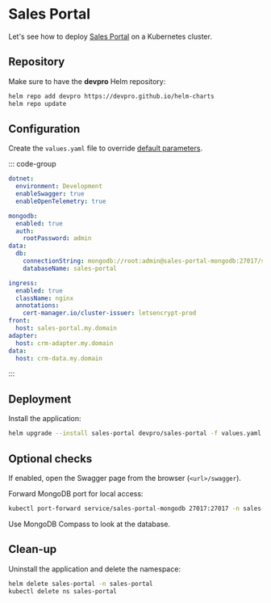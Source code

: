 # Sales Portal

Let's see how to deploy [Sales Portal](https://github.com/devpro/sales-portal) on a Kubernetes cluster.

## Repository

Make sure to have the **devpro** Helm repository:

```bash
helm repo add devpro https://devpro.github.io/helm-charts
helm repo update
```

## Configuration

Create the `values.yaml` file to override [default parameters](https://github.com/devpro/helm-charts/blob/main/charts/sales-portal/values.yaml).

::: code-group

```yaml [Application settings]
dotnet:
  environment: Development
  enableSwagger: true
  enableOpenTelemetry: true
```

```yaml [MongoDB subchart]
mongodb:
  enabled: true
  auth:
    rootPassword: admin
data:
  db:
    connectionString: mongodb://root:admin@sales-portal-mongodb:27017/sales-portal?authSource=admin
    databaseName: sales-portal
```

```yaml [NGINX Ingress & cert-manager]
ingress:
  enabled: true
  className: nginx
  annotations:
    cert-manager.io/cluster-issuer: letsencrypt-prod
front:
  host: sales-portal.my.domain
adapter:
  host: crm-adapter.my.domain
data:
  host: crm-data.my.domain
```

:::

## Deployment

Install the application:

```bash
helm upgrade --install sales-portal devpro/sales-portal -f values.yaml -namespace sales-portal --create-namespace
```

## Optional checks

If enabled, open the Swagger page from the browser (`<url>/swagger`).

Forward MongoDB port for local access:

```bash
kubectl port-forward service/sales-portal-mongodb 27017:27017 -n sales-portal
```

Use MongoDB Compass to look at the database.

## Clean-up

Uninstall the application and delete the namespace:

```bash
helm delete sales-portal -n sales-portal
kubectl delete ns sales-portal
```
